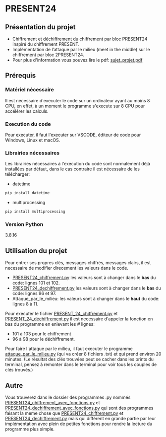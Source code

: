 # PRESENT24
## Présentation du projet
* Chiffrement et déchiffrement du chiffrement par bloc PRESENT24 inspiré du chiffrement PRESENT.
* Implémentation de l’attaque par le milieu (meet in the middle) sur le chiffrement par bloc 2PRESENT24.
* Pour plus d'information vous pouvez lire le pdf: [sujet_projet.pdf](https://github.com/juliecsl/PRESENT24/blob/main/sujet_projet.pdf)


## Prérequis
### Matériel nécessaire
Il est nécessaire d'executer le code sur un ordinateur ayant au moins 8 CPU, en effet, à un moment le programme s'execute sur 8 CPU pour accélérer les calculs. 

### Execution du code
Pour executer, il faut l'executer sur VSCODE, éditeur de code pour Windows, Linux et macOS.

### Librairies nécessaires
Les librairies nécessaires à l'execution du code sont normalement déjà installées par défaut, dans le cas contraire il est nécessaire de les télécharger:

- datetime

```bash
pip install datetime
```
- multiprocessing

```bash
pip install multiprocessing
```

### Version Python
3.8.16


## Utilisation du projet
Pour entrer ses propres clés, messages chiffrés, messages clairs, il est necessaire de modifier direcement les valeurs dans le code.
- [PRESENT24_chiffrement.py](https://github.com/juliecsl/PRESENT24/blob/main/src/PRESENT24_chiffrement.py) les valeurs sont à changer dans le **bas** du code: lignes 101 et 102.
- [PRESENT24_dechiffrement.py](https://github.com/juliecsl/PRESENT24/blob/main/src/PRESENT24_dechiffrement.py) les valeurs sont à changer dans le **bas** du code: lignes 96 et 97.
- Attaque_par_le_milieu: les valeurs sont à changer dans le **haut** du code: lignes 8 à 11.

Pour executer le fichier [PRESENT_24_chiffrement.py](https://github.com/juliecsl/PRESENT24/blob/main/src/PRESENT24_chiffrement.py) et [PRESENT_24_déchiffrement.py](https://github.com/juliecsl/PRESENT24/blob/main/src/PRESENT24_dechiffrement.py) il est necessaire d'appeler la fonction en bas du programme en enlevant les # lignes:
- 101 à 103 pour le chiffrement
- 96 à 98 pour le déchiffrement.

Pour faire l'attaque par le milieu, il faut executer le programme [attaque_par_le_milieu.py](https://github.com/juliecsl/PRESENT24/blob/main/src/attaque_par_le_milieu.py) (qui va créer 8 fichiers .txt) et qui prend environ 20 minutes.
(Le résultat des clés trouvées peut se cacher dans les prints du terminal, pensez à remonter dans le terminal pour voir tous les couples de clés trouvés.)

## Autre
Vous trouverez dans le dossier des programmes .py nommés [PRESENT24_chiffrement_avec_fonctions.py](https://github.com/juliecsl/PRESENT24/blob/main/src/PRESENT24_chiffrement_avec_fonctions.py) et [PRESENT24_dechiffrement_avec_fonctions.py](https://github.com/juliecsl/PRESENT24/blob/main/src/PRESENT_24_dechiffrement_avec_fonctions.py) qui sont des programmes faisant la meme chose que [PRESENT24_chiffrement.py](https://github.com/juliecsl/PRESENT24/blob/main/src/PRESENT24_chiffrement.py) et [PRESENT24_dechiffrement.py](https://github.com/juliecsl/PRESENT24/blob/main/src/PRESENT24_dechiffrement.py) mais qui diffèrent en grande partie par leur implémentation avec plein de petites fonctions pour rendre la lecture du programme plus simple.
